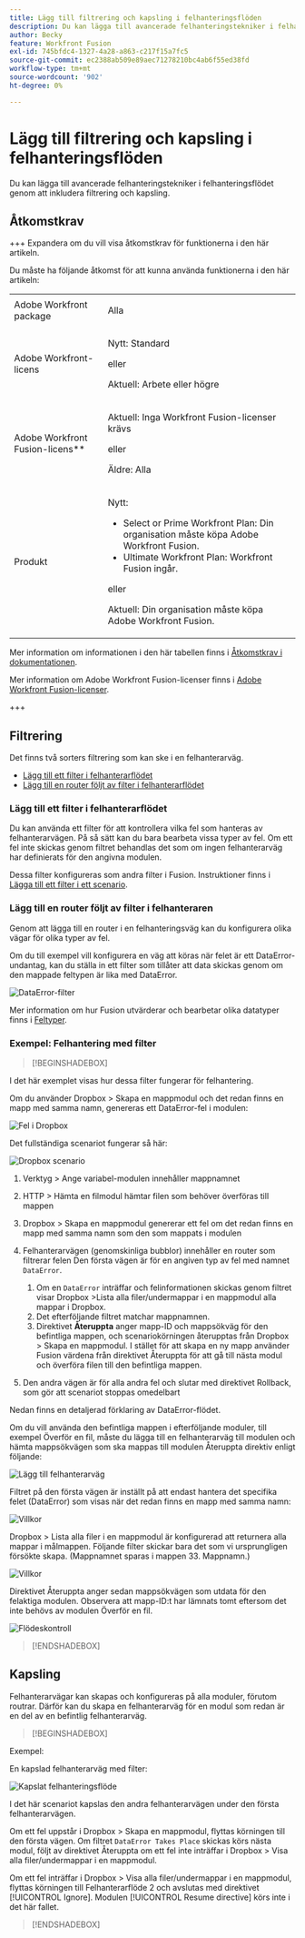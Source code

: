 ```yaml
---
title: Lägg till filtrering och kapsling i felhanteringsflöden
description: Du kan lägga till avancerade felhanteringstekniker i felhanteringsflödet genom att inkludera filtrering och kapsling.
author: Becky
feature: Workfront Fusion
exl-id: 745bfdc4-1327-4a28-a863-c217f15a7fc5
source-git-commit: ec2388ab509e89aec71278210bc4ab6f55ed38fd
workflow-type: tm+mt
source-wordcount: '902'
ht-degree: 0%

---
```


# Lägg till filtrering och kapsling i felhanteringsflöden

Du kan lägga till avancerade felhanteringstekniker i felhanteringsflödet genom att inkludera filtrering och kapsling.

## Åtkomstkrav

+++ Expandera om du vill visa åtkomstkrav för funktionerna i den här artikeln.

Du måste ha följande åtkomst för att kunna använda funktionerna i den här artikeln:

<table style="table-layout:auto">
 <col> 
 <col> 
 <tbody> 
  <tr> 
   <td role="rowheader">Adobe Workfront package 
   <td> <p>Alla</p> </td> 
  </tr> 
  <tr data-mc-conditions=""> 
   <td role="rowheader">Adobe Workfront-licens</td> 
   <td> <p>Nytt: Standard</p><p>eller</p><p>Aktuell: Arbete eller högre</p> </td> 
  </tr> 
  <tr> 
   <td role="rowheader">Adobe Workfront Fusion-licens**</td> 
   <td>
   <p>Aktuell: Inga Workfront Fusion-licenser krävs</p>
   <p>eller</p>
   <p>Äldre: Alla </p>
   </td> 
  </tr> 
  <tr> 
   <td role="rowheader">Produkt</td> 
   <td>
   <p>Nytt:</p> <ul><li>Select or Prime Workfront Plan: Din organisation måste köpa Adobe Workfront Fusion.</li><li>Ultimate Workfront Plan: Workfront Fusion ingår.</li></ul>
   <p>eller</p>
   <p>Aktuell: Din organisation måste köpa Adobe Workfront Fusion.</p>
   </td> 
  </tr>
 </tbody> 
</table>

Mer information om informationen i den här tabellen finns i [Åtkomstkrav i dokumentationen](/help/workfront-fusion/references/licenses-and-roles/access-level-requirements-in-documentation.md).

Mer information om Adobe Workfront Fusion-licenser finns i [Adobe Workfront Fusion-licenser](/help/workfront-fusion/set-up-and-manage-workfront-fusion/licensing-operations-overview/license-automation-vs-integration.md).

+++

## Filtrering

Det finns två sorters filtrering som kan ske i en felhanterarväg.

* [Lägg till ett filter i felhanterarflödet](#add-a-filter-to-the-error-handler-route)
* [Lägg till en router följt av filter i felhanterarflödet](#add-a-router-followed-by-filters-to-the-error-handler)

### Lägg till ett filter i felhanterarflödet

Du kan använda ett filter för att kontrollera vilka fel som hanteras av felhanterarvägen. På så sätt kan du bara bearbeta vissa typer av fel. Om ett fel inte skickas genom filtret behandlas det som om ingen felhanterarväg har definierats för den angivna modulen.

Dessa filter konfigureras som andra filter i Fusion. Instruktioner finns i [Lägga till ett filter i ett scenario](/help/workfront-fusion/create-scenarios/add-modules/add-a-filter-to-a-scenario.md).

### Lägg till en router följt av filter i felhanteraren

Genom att lägga till en router i en felhanteringsväg kan du konfigurera olika vägar för olika typer av fel.

Om du till exempel vill konfigurera en väg att köras när felet är ett DataError-undantag, kan du ställa in ett filter som tillåter att data skickas genom om den mappade feltypen är lika med DataError.

![DataError-filter](assets/filter-dataerror.png)

Mer information om hur Fusion utvärderar och bearbetar olika datatyper finns i [Feltyper](/help/workfront-fusion/references/errors/error-processing.md).

### Exempel: Felhantering med filter

>[!BEGINSHADEBOX]

I det här exemplet visas hur dessa filter fungerar för felhantering.

Om du använder Dropbox > Skapa en mappmodul och det redan finns en mapp med samma namn, genereras ett DataError-fel i modulen:

![Fel i Dropbox](assets/dropbox.png)

Det fullständiga scenariot fungerar så här:

![Dropbox scenario](assets/dropbox-scenario.png)

1. Verktyg > Ange variabel-modulen innehåller mappnamnet
1. HTTP > Hämta en filmodul hämtar filen som behöver överföras till mappen
1. Dropbox > Skapa en mappmodul genererar ett fel om det redan finns en mapp med samma namn som den som mappats i modulen
1. Felhanterarvägen (genomskinliga bubblor) innehåller en router som filtrerar felen
Den första vägen är för en angiven typ av fel med namnet `DataError`.

   1. Om en `DataError` inträffar och felinformationen skickas genom filtret visar Dropbox >Lista alla filer/undermappar i en mappmodul alla mappar i Dropbox.
   1. Det efterföljande filtret matchar mappnamnen.
   1. Direktivet **Återuppta** anger mapp-ID och mappsökväg för den befintliga mappen, och scenariokörningen återupptas från Dropbox > Skapa en mappmodul. I stället för att skapa en ny mapp använder Fusion värdena från direktivet Återuppta för att gå till nästa modul och överföra filen till den befintliga mappen.

1. Den andra vägen är för alla andra fel och slutar med direktivet Rollback, som gör att scenariot stoppas omedelbart

Nedan finns en detaljerad förklaring av DataError-flödet.

Om du vill använda den befintliga mappen i efterföljande moduler, till exempel Överför en fil, måste du lägga till en felhanterarväg till modulen och hämta mappsökvägen som ska mappas till modulen Återuppta direktiv enligt följande:

![Lägg till felhanterarväg](assets/add-error-handler-route.png)

Filtret på den första vägen är inställt på att endast hantera det specifika felet (DataError) som visas när det redan finns en mapp med samma namn:

![Villkor](assets/condition.png)

Dropbox > Lista alla filer i en mappmodul är konfigurerad att returnera alla mappar i målmappen. Följande filter skickar bara det som vi ursprungligen försökte skapa. (Mappnamnet sparas i mappen 33. Mappnamn.)

![Villkor](assets/condition2.png)

Direktivet Återuppta anger sedan mappsökvägen som utdata för den felaktiga modulen. Observera att mapp-ID:t har lämnats tomt eftersom det inte behövs av modulen Överför en fil.

![Flödeskontroll](assets/flow-control.png)

>[!ENDSHADEBOX]

## Kapsling

Felhanterarvägar kan skapas och konfigureras på alla moduler, förutom routrar. Därför kan du skapa en felhanterarväg för en modul som redan är en del av en befintlig felhanterarväg.

>[!BEGINSHADEBOX]

Exempel:

En kapslad felhanterarväg med filter:

![Kapslat felhanteringsflöde](assets/nested-error-handling-route.png)

I det här scenariot kapslas den andra felhanterarvägen under den första felhanterarvägen.

Om ett fel uppstår i Dropbox > Skapa en mappmodul, flyttas körningen till den första vägen. Om filtret `DataError Takes Place` skickas körs nästa modul, följt av direktivet Återuppta om ett fel inte inträffar i Dropbox > Visa alla filer/undermappar i en mappmodul.

Om ett fel inträffar i Dropbox > Visa alla filer/undermappar i en mappmodul, flyttas körningen till Felhanterarflöde 2 och avslutas med direktivet [!UICONTROL Ignore]. Modulen [!UICONTROL Resume directive] körs inte i det här fallet.

>[!ENDSHADEBOX]

